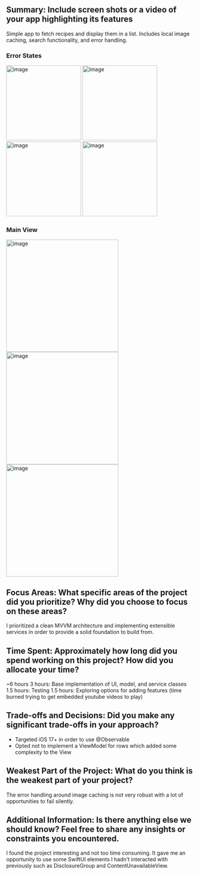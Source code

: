 ## Summary: Include screen shots or a video of your app highlighting its features

Simple app to fetch recipes and display them in a list. Includes local image caching, search functionality, and error handling.

### Error States
<img width="200" alt="image" src="https://github.com/user-attachments/assets/2d710d24-651d-437e-9227-e4bbea4b0d79" />
<img width="200" alt="image" src="https://github.com/user-attachments/assets/626f0ff7-deb7-4e93-be4b-fc63a847d77b" />
<img width="200" alt="image" src="https://github.com/user-attachments/assets/9c30bc5f-075a-4ca4-95c7-9292538b9cad" />
<img width="200" alt="image" src="https://github.com/user-attachments/assets/a819251f-e39d-4ba8-9a6c-d96a7d1af385" />

### Main View
<img width="300" alt="image" src="https://github.com/user-attachments/assets/935e6d64-96c1-4f3a-a35b-489fa0540e5b" />
<img width="300" alt="image" src="https://github.com/user-attachments/assets/7186c3f1-4cf3-4112-8484-bfaf6198c087" />
<img width="300" alt="image" src="https://github.com/user-attachments/assets/b683cef1-f07f-4535-9679-a0399d9644ea" />

## Focus Areas: What specific areas of the project did you prioritize? Why did you choose to focus on these areas?

I prioritized a clean MVVM architecture and implementing extensible services in order to provide a solid foundation to build from.

## Time Spent: Approximately how long did you spend working on this project? How did you allocate your time?

~6 hours
3 hours: Base implementation of UI, model, and service classes
1.5 hours: Testing
1.5 hours: Exploring options for adding features (time burned trying to get embedded youtube videos to play)

## Trade-offs and Decisions: Did you make any significant trade-offs in your approach?

- Targeted iOS 17+ in order to use @Observable 
- Opted not to implement a ViewModel for rows which added some complexity to the View

## Weakest Part of the Project: What do you think is the weakest part of your project?

The error handling around image caching is not very robust with a lot of opportunities to fail silently. 

## Additional Information: Is there anything else we should know? Feel free to share any insights or constraints you encountered.

I found the project interesting and not too time consuming. It gave me an opportunity to use some SwiftUI elements I hadn't interacted with previously such as DisclosureGroup and ContentUnavailableView.
